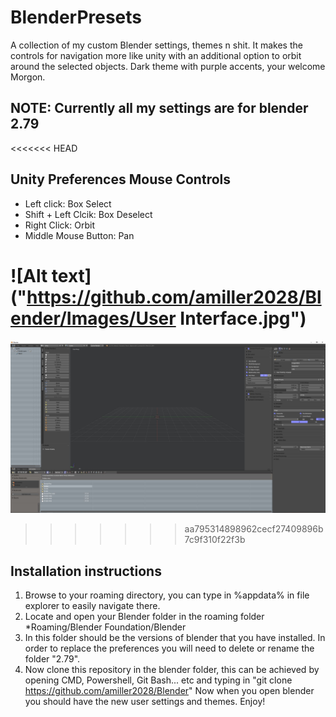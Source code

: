 # BlenderPresets
A collection of my custom Blender settings, themes n shit. It makes the controls for navigation more like unity with an additional option to orbit around the selected objects. Dark theme with purple accents, your welcome Morgon.

## NOTE: Currently all my settings are for blender 2.79

<<<<<<< HEAD
## Unity Preferences Mouse Controls
* Left click: Box Select
* Shift + Left Clcik: Box Deselect
* Right Click: Orbit
* Middle Mouse Button: Pan

![Alt text]("https://github.com/amiller2028/Blender/Images/User Interface.jpg")
=======
![alt text](https://github.com/amiller2028/Blender/blob/master/Images/User_Interface.JPG "Logo Title Text 1")


>>>>>>> aa795314898962cecf27409896b7c9f310f22f3b
## Installation instructions
1.  Browse to your roaming directory, you can type in %appdata% in file explorer to easily navigate there.
2.  Locate and open your Blender folder in the roaming folder *Roaming/Blender Foundation/Blender
3.  In this folder should be the versions of blender that you have installed. In order to replace the preferences you will need to delete or rename the folder "2.79".
4.  Now clone this repository in the blender folder, this can be achieved by opening CMD, Powershell, Git Bash... etc and typing in "git clone https://github.com/amiller2028/Blender"
Now when you open blender you should have the new user settings and themes. Enjoy!
